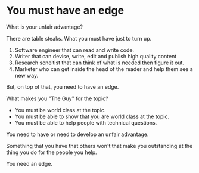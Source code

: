 # You must have an edge

What is your unfair advantage?

There are table steaks. What you must have just to turn up.

1. Software engineer that can read and write code.
2. Writer that can devise, write, edit and publish high quality content
3. Research scneitist that can think of what is needed then figure it out.
4. Marketer who can get inside the head of the reader and help them see a new way.

But, on top of that, you need to have an edge.

What makes you "The Guy" for the topic?

* You must be world class at the topic.
* You must be able to show that you are world class at the topic.
* You must be able to help people with technical questions.

You need to have or need to develop an unfair advantage.

Something that you have that others won't that make you outstanding at the thing you do for the people you help.

You need an edge.